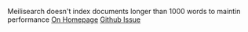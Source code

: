 Meilisearch doesn't index documents longer than 1000 words to maintin performance
[On Homepage](https://docs.meilisearch.com/reference/features/known_limitations.html#maximum-words-per-attribute)
[Github Issue](https://github.com/meilisearch/MeiliSearch/issues/556)